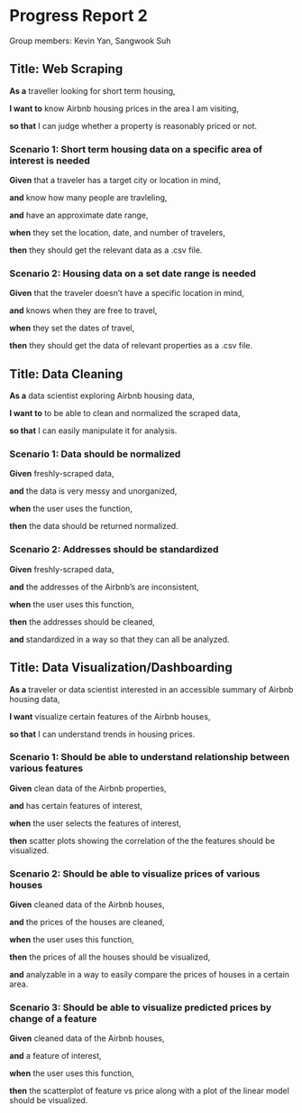 # Progress Report 2

Group members: Kevin Yan, Sangwook Suh


## Title: Web Scraping


**As a** traveller looking for short term housing,

**I want to** know Airbnb housing prices in the area I am visiting,

**so that** I can judge whether a property is reasonably priced or not.



### Scenario 1: Short term housing data on a specific area of interest is needed

**Given** that a traveler has a target city or location in mind,

**and** know how many people are travleling,

**and** have an approximate date range,

**when** they set the location, date, and number of travelers,

**then** they should get the relevant data as a .csv file.


 
### Scenario 2: Housing data on a set date range is needed

**Given** that the traveler doesn’t have a specific location in mind,

**and** knows when they are free to travel,

**when** they set the dates of travel,

**then** they should get the data of relevant properties as a .csv file.




## Title:  Data Cleaning

**As a** data scientist exploring Airbnb housing data,

**I want to** to be able to clean and normalized the scraped data,

**so that** I can easily manipulate it for analysis.


### Scenario 1: Data should be normalized

**Given** freshly-scraped data,


**and** the data is very messy and unorganized,


**when** the user uses the function,


**then** the data should be returned normalized.


### Scenario 2: Addresses should be standardized


**Given** freshly-scraped data,


**and** the addresses of the Airbnb’s are inconsistent,


**when** the user uses this function,


**then** the addresses should be cleaned,


**and** standardized in a way so that they can all be analyzed.


## Title: Data Visualization/Dashboarding

**As a** traveler or data scientist interested in an accessible summary of Airbnb housing data,

**I want** visualize certain features of the Airbnb houses,

**so that** I can understand trends in housing prices.

### Scenario 1: Should be able to understand relationship between various features

**Given** clean data of the Airbnb properties,

**and** has certain features of interest,

**when** the user selects the features of interest,

**then** scatter plots showing the correlation of the the features should be visualized. 


### Scenario 2: Should be able to visualize prices of various houses


**Given** cleaned data of the Airbnb houses,


**and** the prices of the houses are cleaned,


**when** the user uses this function,


**then** the prices of all the houses should be visualized,


**and** analyzable in a way to easily compare the prices of houses in a certain area.


### Scenario 3: Should be able to visualize predicted prices by change of a feature


**Given** cleaned data of the Airbnb houses,


**and** a feature of interest,


**when** the user uses this function,


**then** the scatterplot of feature vs price along with a plot of the linear model should be visualized.




